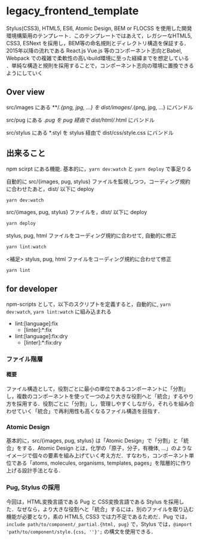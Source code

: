 # legacy_frontend_template

Stylus(CSS3), HTML5, ES6, Atomic Design, BEM or FLOCSS を使用した開発環境構築用のテンプレート．このテンプレートではあえて，レガシーなHTML5, CSS3, ESNext を採用し，BEM等の命名規則とディレクトリ構造を保証する．2015年以降の流れである React.js Vue.js 等のコンポーネント志向とBabel, Webpack での複雑で柔軟性の高いbuild環境に至った経緯までを想定している ．単純な構造と規則を採用することで，コンポーネント志向の環境に置換できるようにしていく

## Over view

src/images にある **/*.{png, jpg, ...} を dist/images/*.{png, jpg, ...} にバンドル

src/pug にある *.pug を pug 経由で dist/html/*.html にバンドル

src/stylus にある *.styl を stylus 経由で dist/css/style.css にバンドル

## 出来ること

npm scirpt にある機能. 基本的に，`yarn dev:watch` と `yarn deploy` で事足りる

自動的に src/{images, pug, stylus} ファイルを監視しつつ，コーディング規約に合わせたあと，dist/ 以下に deploy

```bash
yarn dev:watch
```

src/{images, pug, stylus} ファイルを，dist/ 以下に deploy

```bash
yarn deploy
```

stylus, pug, html ファイルをコーディング規約に合わせて, 自動的に修正

```bash
yarn lint:watch
```

<補足> stylus, pug, html ファイルをコーディング規約に合わせて修正

```bash
yarn lint
```

## for developer

npm-scripts として，以下のスクリプトを定義すると，自動的に, `yarn dev:watch`, `yarn lint:watch` に組み込まれる

- lint:[language]:fix
  - \[linter]:\*:fix
- lint:[language]:fix:dry
  - \[linter]:\*:fix:dry

### ファイル階層

#### 概要

ファイル構造として，役割ごとに最小の単位であるコンポーネントに「分割」し，複数のコンポーネントを使って一つのより大きな役割へと「統合」するやり方を採用する．役割ごとに「分割」し，管理しやすくしながら，それらを組み合わせていく「統合」で再利用性も高くなるファイル構造を目指す．

### Atomic Design

基本的に，src/{images, pug, stylus} は「Atomic Design」で「分割」と「統合」をする．Atomic Design とは，化学の「原子，分子，有機体, ...」のようなイメージで個々の要素を組み上げていく考え方だ．すなわち，コンポーネント単位である「atoms, molecules, organisms, templates, pages」を階層的に作り上げる設計手法となる．

### Pug, Stylus の採用

今回は，HTML変換言語である Pug と CSS変換言語である Stylus を採用した．なぜなら，より大きな役割へと「統合」するには，別のファイルを取り込む機能が必要となり，素の HTML5, CSS3 では力不足であるためだ．Pug では，`include path/to/component/_partial.{html, pug}` で，Stylus では，`@import 'path/to/component/style.{css, ''}';` の構文を使用できる．
